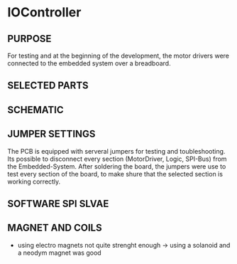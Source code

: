 # IOController


## PURPOSE
For testing and at the beginning of the development, the motor drivers were connected to the embedded system over a breadboard.



## SELECTED PARTS


## SCHEMATIC


## JUMPER SETTINGS
The PCB is equipped with serveral jumpers for testing and toubleshooting. Its possible to disconnect every section (MotorDriver, Logic, SPI-Bus) from the Embedded-System. After soldering the board, the jumpers were use to test every section of the board, to make shure that the selected section is working correctly.


## SOFTWARE SPI SLVAE

## MAGNET AND COILS
* using electro magnets not quite strenght enough -> using a solanoid and a neodym magnet was good
